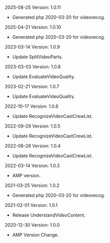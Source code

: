 2025-08-25 Version: 1.0.11
- Generated php 2020-03-20 for videorecog.

2025-04-21 Version: 1.0.10
- Generated php 2020-03-20 for videorecog.

2023-03-14 Version: 1.0.9
- Update SplitVideoParts.

2023-03-03 Version: 1.0.8
- Update EvaluateVideoQuality.

2023-02-21 Version: 1.0.7
- Update EvaluateVideoQuality.

2022-10-17 Version: 1.0.6
- Update RecognizeVideoCastCrewList.

2022-09-29 Version: 1.0.5
- Update RecognizeVideoCastCrewList.

2022-06-28 Version: 1.0.4
- Update RecognizeVideoCastCrewList.

2022-03-14 Version: 1.0.3
- AMP version.

2021-03-25 Version: 1.0.2
- Generated php 2020-03-20 for videorecog.

2021-02-01 Version: 1.0.1
- Release UnderstandVideoContent.

2020-12-30 Version: 1.0.0
- AMP Version Change.

